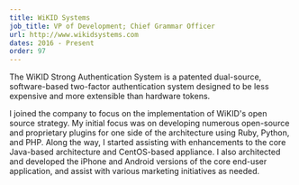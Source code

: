 ```yaml
---
title: WiKID Systems
job_title: VP of Development; Chief Grammar Officer
url: http://www.wikidsystems.com
dates: 2016 - Present
order: 97 
---
```


The WiKID Strong Authentication System is a patented dual-source, software-based two-factor authentication system designed to be less expensive and more extensible than hardware tokens.


I joined the company to focus on the implementation of WiKID's open source strategy. My initial focus was on developing numerous open-source and proprietary plugins for one side of the architecture using Ruby, Python, and PHP. Along the way, I started assisting with enhancements to the core Java-based architecture and CentOS-based appliance. I also architected and developed the iPhone and Android versions of the core end-user application, and assist with various marketing initiatives as needed.